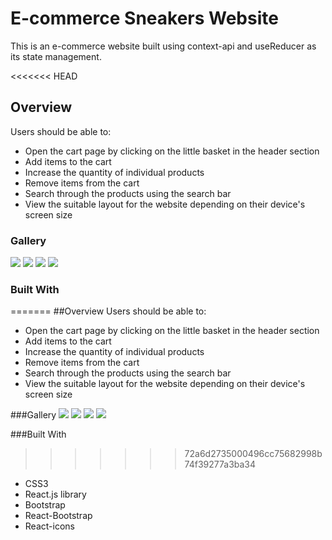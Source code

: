 # E-commerce Sneakers Website

This is an e-commerce website built using context-api and useReducer as its state management.

<<<<<<< HEAD
## Overview

Users should be able to:

- Open the cart page by clicking on the little basket in the header section
- Add items to the cart
- Increase the quantity of individual products
- Remove items from the cart
- Search through the products using the search bar
- View the suitable layout for the website depending on their device's screen size

### Gallery

![](/public/images/product-desktop-view.png)
![](/public/images/product-mobile-view.png)
![](/public/images/cart-desktop-view.png)
![](/public/images/cart-mobile-view.png)

### Built With

=======
##Overview
Users should be able to:

- Open the cart page by clicking on the little basket in the header section
- Add items to the cart
- Increase the quantity of individual products
- Remove items from the cart
- Search through the products using the search bar
- View the suitable layout for the website depending on their device's screen size

###Gallery
![](/public/images/product-desktop-view.png)
![](/public/images/product-mobile-view.png)
![](/public/images/cart-desktop-view.png)
![](/public/images/cart-mobile-view.png)

###Built With

>>>>>>> 72a6d2735000496cc75682998b74f39277a3ba34
- CSS3
- React.js library
- Bootstrap
- React-Bootstrap
- React-icons
